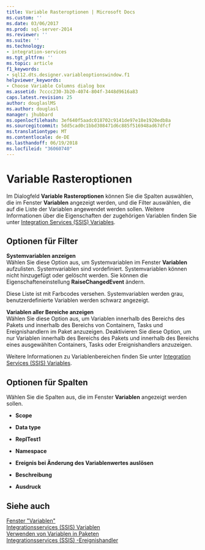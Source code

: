 ```yaml
---
title: Variable Rasteroptionen | Microsoft Docs
ms.custom: ''
ms.date: 03/06/2017
ms.prod: sql-server-2014
ms.reviewer: ''
ms.suite: ''
ms.technology:
- integration-services
ms.tgt_pltfrm: ''
ms.topic: article
f1_keywords:
- sql12.dts.designer.variableoptionswindow.f1
helpviewer_keywords:
- Choose Variable Columns dialog box
ms.assetid: 7cccc230-3b20-4074-804f-3448d9616a83
caps.latest.revision: 25
author: douglaslMS
ms.author: douglasl
manager: jhubbard
ms.openlocfilehash: 3ef640f5aadc018702c9141de97e18e1920edb8a
ms.sourcegitcommit: 5dd5cad0c1bbd308471d6c885f516948ad67dfcf
ms.translationtype: MT
ms.contentlocale: de-DE
ms.lasthandoff: 06/19/2018
ms.locfileid: "36060740"
---
```

# <a name="variable-grid-options"></a>Variable Rasteroptionen
  Im Dialogfeld **Variable Rasteroptionen** können Sie die Spalten auswählen, die im Fenster **Variablen** angezeigt werden, und die Filter auswählen, die auf die Liste der Variablen angewendet werden sollen. Weitere Informationen über die Eigenschaften der zugehörigen Variablen finden Sie unter [Integration Services &#40;SSIS&#41; Variables](integration-services-ssis-variables.md).  
  
## <a name="options-for-filter"></a>Optionen für Filter  
 **Systemvariablen anzeigen**  
 Wählen Sie diese Option aus, um Systemvariablen im Fenster **Variablen** aufzulisten. Systemvariablen sind vordefiniert. Systemvariablen können nicht hinzugefügt oder gelöscht werden. Sie können die Eigenschafteneinstellung **RaiseChangedEvent** ändern.  
  
 Diese Liste ist mit Farbcodes versehen. Systemvariablen werden grau, benutzerdefinierte Variablen werden schwarz angezeigt.  
  
 **Variablen aller Bereiche anzeigen**  
 Wählen Sie diese Option aus, um Variablen innerhalb des Bereichs des Pakets und innerhalb des Bereichs von Containern, Tasks und Ereignishandlern im Paket anzuzeigen. Deaktivieren Sie diese Option, um nur Variablen innerhalb des Bereichs des Pakets und innerhalb des Bereichs eines ausgewählten Containers, Tasks oder Ereignishandlers anzuzeigen.  
  
 Weitere Informationen zu Variablenbereichen finden Sie unter [Integration Services &#40;SSIS&#41; Variables](integration-services-ssis-variables.md).  
  
## <a name="options-for-columns"></a>Optionen für Spalten  
 Wählen Sie die Spalten aus, die im Fenster **Variablen** angezeigt werden sollen.  
  
-   **Scope**  
  
-   **Data type**  
  
-   **ReplTest1**  
  
-   **Namespace**  
  
-   **Ereignis bei Änderung des Variablenwertes auslösen**  
  
-   **Beschreibung**  
  
-   **Ausdruck**  
  
## <a name="see-also"></a>Siehe auch  
 [Fenster "Variablen"](../../2014/integration-services/variables-window.md)   
 [Integrationsservices &#40;SSIS&#41; Variablen](integration-services-ssis-variables.md)   
 [Verwenden von Variablen in Paketen](../../2014/integration-services/use-variables-in-packages.md)   
 [Integrationsservices &#40;SSIS&#41; -Ereignishandler](integration-services-ssis-event-handlers.md)  
  
  